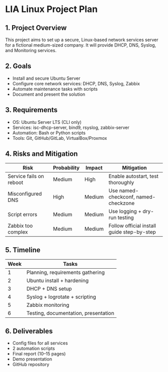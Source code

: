 # LIA Linux Project Plan

## 1. Project Overview
This project aims to set up a secure, Linux-based network services server for a fictional medium-sized company. It will provide DHCP, DNS, Syslog, and Monitoring services.

## 2. Goals
- Install and secure Ubuntu Server
- Configure core network services: DHCP, DNS, Syslog, Zabbix
- Automate maintenance tasks with scripts
- Document and present the solution

## 3. Requirements
- OS: Ubuntu Server LTS (CLI only)
- Services: isc-dhcp-server, bind9, rsyslog, zabbix-server
- Automation: Bash or Python scripts
- Tools: Git, GitHub/GitLab, VirtualBox/Proxmox

## 4. Risks and Mitigation
| Risk | Probability | Impact | Mitigation |
|------|-------------|--------|------------|
| Service fails on reboot | Medium | High | Enable autostart, test thoroughly |
| Misconfigured DNS | High | Medium | Use named-checkconf, named-checkzone |
| Script errors | Medium | Medium | Use logging + dry-run testing |
| Zabbix too complex | Medium | Medium | Follow official install guide step-by-step |

## 5. Timeline
| Week | Tasks |
|------|-------|
| 1 | Planning, requirements gathering |
| 2 | Ubuntu install + hardening |
| 3 | DHCP + DNS setup |
| 4 | Syslog + logrotate + scripting |
| 5 | Zabbix monitoring |
| 6 | Testing, documentation, presentation |

## 6. Deliverables
- Config files for all services
- 2 automation scripts
- Final report (10–15 pages)
- Demo presentation
- GitHub repository

